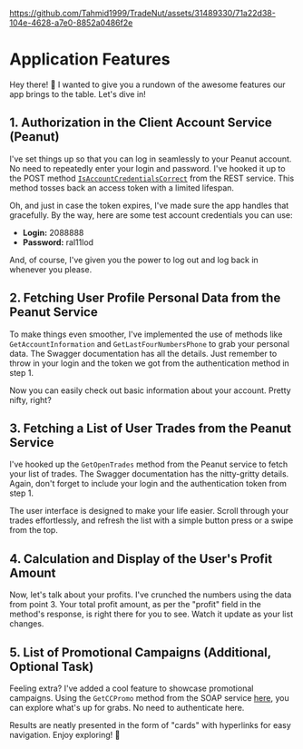 https://github.com/Tahmid1999/TradeNut/assets/31489330/71a22d38-104e-4628-a7e0-8852a0486f2e
# Application Features

Hey there! 👋 I wanted to give you a rundown of the awesome features our app brings to the table. Let's dive in!

## 1. Authorization in the Client Account Service (Peanut)

I've set things up so that you can log in seamlessly to your Peanut account. No need to repeatedly enter your login and password. I've hooked it up to the POST method [`IsAccountCredentialsCorrect`](https://peanut.ifxdb.com/docs/clientcabinet/index.html) from the REST service. This method tosses back an access token with a limited lifespan.

Oh, and just in case the token expires, I've made sure the app handles that gracefully. By the way, here are some test account credentials you can use:
- **Login:** 2088888
- **Password:** ral11lod

And, of course, I've given you the power to log out and log back in whenever you please.

## 2. Fetching User Profile Personal Data from the Peanut Service

To make things even smoother, I've implemented the use of methods like `GetAccountInformation` and `GetLastFourNumbersPhone` to grab your personal data. The Swagger documentation has all the details. Just remember to throw in your login and the token we got from the authentication method in step 1.

Now you can easily check out basic information about your account. Pretty nifty, right?

## 3. Fetching a List of User Trades from the Peanut Service

I've hooked up the `GetOpenTrades` method from the Peanut service to fetch your list of trades. The Swagger documentation has the nitty-gritty details. Again, don't forget to include your login and the authentication token from step 1.

The user interface is designed to make your life easier. Scroll through your trades effortlessly, and refresh the list with a simple button press or a swipe from the top.

## 4. Calculation and Display of the User's Profit Amount

Now, let's talk about your profits. I've crunched the numbers using the data from point 3. Your total profit amount, as per the "profit" field in the method's response, is right there for you to see. Watch it update as your list changes.

## 5. List of Promotional Campaigns (Additional, Optional Task)

Feeling extra? I've added a cool feature to showcase promotional campaigns. Using the `GetCCPromo` method from the SOAP service [here](https://api-forexcopy.contentdatapro.com/Services/CabinetMicroService.svc), you can explore what's up for grabs. No need to authenticate here.

Results are neatly presented in the form of "cards" with hyperlinks for easy navigation. Enjoy exploring! 🚀
